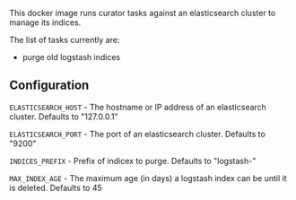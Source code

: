 This docker image runs curator tasks against an elasticsearch cluster to manage its indices.

The list of tasks currently are:
* purge old logstash indices

## Configuration

`ELASTICSEARCH_HOST` - The hostname or IP address of an elasticsearch cluster. Defaults to "127.0.0.1"

`ELASTICSEARCH_PORT` - The port of an elasticsearch cluster. Defaults to "9200"

`INDICES_PREFIX` - Prefix of indicex to purge. Defaults to "logstash-"

`MAX_INDEX_AGE` - The maximum age (in days) a logstash index can be until it is deleted. Defaults to 45

